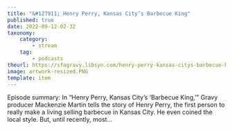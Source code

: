 ```yaml
---
title: "&#127911; Henry Perry, Kansas City’s Barbecue King"
published: true
date: 2022-09-12-02-32
taxonomy:
    category:
        - stream
    tag:
        - podcasts
theurl: https://sfagravy.libsyn.com/henry-perry-kansas-citys-barbecue-king
image: artwork-resized.PNG
template: item
---
```


Episode summary: In &ldquo;Henry Perry, Kansas City&rsquo;s &lsquo;Barbecue King,&rsquo;&rdquo; Gravy producer Mackenzie Martin tells the story of Henry Perry, the first person to really make a living selling barbecue in Kansas City. He even coined the local style. But, until recently, most&hellip;

